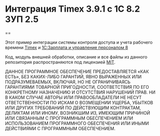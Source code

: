 # Интеграция Timex 3.9.1 с 1C 8.2 ЗУП 2.5 #
==

Этот пример интеграции системы контроля доступа и учета рабочего времени [Timex](http://www.armotimex.ru/) и [1С:Зарплата и управление персоналом 8](http://v8.1c.ru/hrm/)

Код, модуль внешней обработки, описание и все файлы из данного репозитория распространяются под лицензией [MIT](http://opensource.org/licenses/MIT).




ДАННОЕ ПРОГРАММНОЕ ОБЕСПЕЧЕНИЕ ПРЕДОСТАВЛЯЕТСЯ «КАК ЕСТЬ», БЕЗ КАКИХ-ЛИБО ГАРАНТИЙ, ЯВНО ВЫРАЖЕННЫХ ИЛИ ПОДРАЗУМЕВАЕМЫХ, ВКЛЮЧАЯ, НО НЕ ОГРАНИЧИВАЯСЬ ГАРАНТИЯМИ ТОВАРНОЙ ПРИГОДНОСТИ, СООТВЕТСТВИЯ ПО ЕГО КОНКРЕТНОМУ НАЗНАЧЕНИЮ И ОТСУТСТВИЯ НАРУШЕНИЙ ПРАВ. НИ В КАКОМ СЛУЧАЕ АВТОРЫ ИЛИ ПРАВООБЛАДАТЕЛИ НЕ НЕСУТ ОТВЕТСТВЕННОСТИ ПО ИСКАМ О ВОЗМЕЩЕНИИ УЩЕРБА, УБЫТКОВ ИЛИ ДРУГИХ ТРЕБОВАНИЙ ПО ДЕЙСТВУЮЩИМ КОНТРАКТАМ, ДЕЛИКТАМ ИЛИ ИНОМУ, ВОЗНИКШИМ ИЗ, ИМЕЮЩИМ ПРИЧИНОЙ ИЛИ СВЯЗАННЫМ С ПРОГРАММНЫМ ОБЕСПЕЧЕНИЕМ ИЛИ ИСПОЛЬЗОВАНИЕМ ПРОГРАММНОГО ОБЕСПЕЧЕНИЯ ИЛИ ИНЫМИ ДЕЙСТВИЯМИ С ПРОГРАММНЫМ ОБЕСПЕЧЕНИЕМ.
